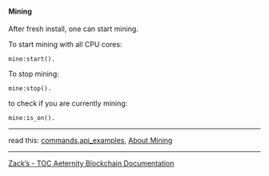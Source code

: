 #### Mining
After fresh install, one can start mining.

To start mining with all CPU cores:
```
mine:start().
```
To stop mining:
```
mine:stop().
```
to check if you are currently mining:
```
mine:is_on().
```


***
read this: [commands](commands),[api_examples](api_examples), [About Mining](Mining)
***
[Zack’s - TOC Aeternity Blockchain Documentation](Zack_Docs_TOC)